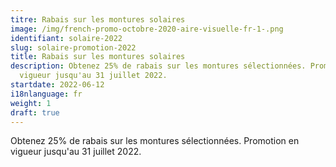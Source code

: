 ```yaml
---
titre: Rabais sur les montures solaires
image: /img/french-promo-octobre-2020-aire-visuelle-fr-1-.png
identifiant: solaire-2022
slug: solaire-promotion-2022
title: Rabais sur les montures solaires
description: Obtenez 25% de rabais sur les montures sélectionnées. Promotion en
  vigueur jusqu'au 31 juillet 2022.
startdate: 2022-06-12
i18nlanguage: fr
weight: 1
draft: true
---
```

Obtenez 25% de rabais sur les montures sélectionnées. Promotion en vigueur jusqu'au 31 juillet 2022.